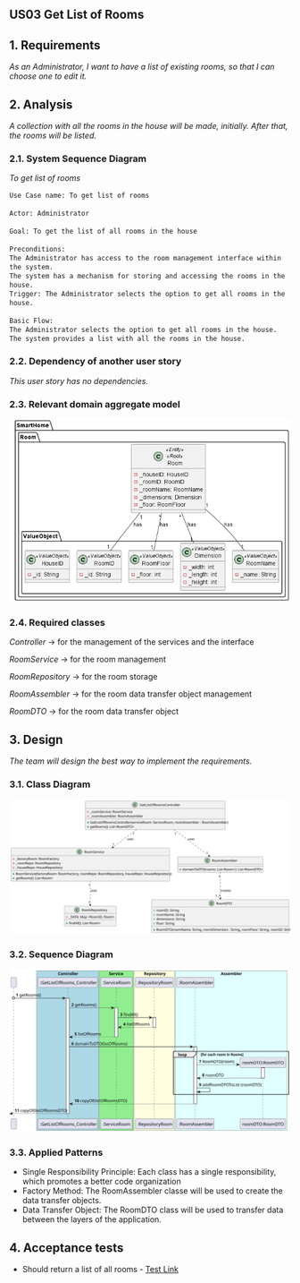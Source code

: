 ## US03 Get List of Rooms

## 1. Requirements
_As an Administrator, I want to have a list of existing rooms, so that I can choose one to edit it._

## 2. Analysis
_A collection with all the rooms in the house will be made, initially. After that, the rooms will be listed._

### 2.1. System Sequence Diagram
_To get list of rooms_

    Use Case name: To get list of rooms

    Actor: Administrator 

    Goal: To get the list of all rooms in the house

    Preconditions:
    The Administrator has access to the room management interface within the system.
    The system has a mechanism for storing and accessing the rooms in the house.
    Trigger: The Administrator selects the option to get all rooms in the house.

    Basic Flow:
    The Administrator selects the option to get all rooms in the house.
    The system provides a list with all the rooms in the house.


### 2.2. Dependency of another user story
_This user story has no dependencies._

### 2.3. Relevant domain aggregate model

![Room](../../general/agreggateModels/Room.png)

### 2.4. Required classes
_Controller_ -> for the management of the services and the interface

_RoomService_ -> for the room management

_RoomRepository_ -> for the room storage

_RoomAssembler_ -> for the room data transfer object management

_RoomDTO_ -> for the room data transfer object


## 3. Design
_The team will design the best way to implement the requirements._

### 3.1. Class Diagram
![ClassDiagram](artifacts/US03CD.svg) 
### 3.2. Sequence Diagram
![SequenceDiagram](artifacts/US03SD.svg)

### 3.3. Applied Patterns
- Single Responsibility Principle: Each class has a single responsibility, which promotes a better code organization
- Factory Method: The RoomAssembler classe will be used to create the data transfer objects.
- Data Transfer Object: The RoomDTO class will be used to transfer data between the layers of the application.

## 4. Acceptance tests
- Should return a list of all rooms - [Test Link](../../../src/test/java/SmartHomeDDD/controller/GetListOfRoomsControllerTest.java#L114) 

